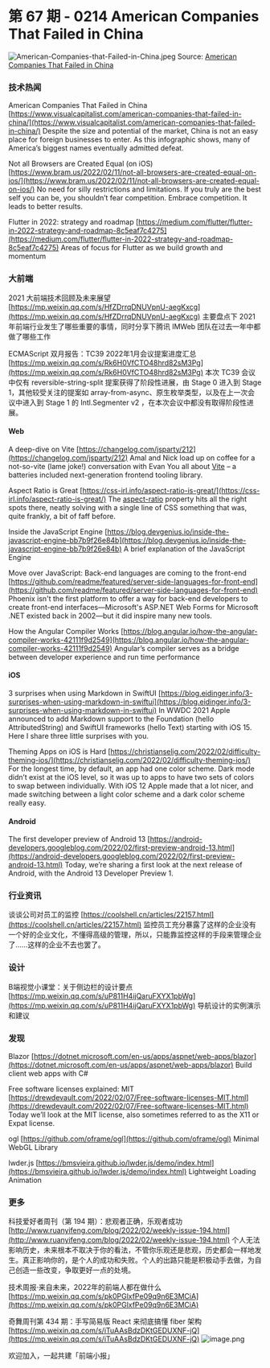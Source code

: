# 第 67 期 - 0214 American Companies That Failed in China
![American-Companies-that-Failed-in-China.jpeg](https://cdn.nlark.com/yuque/0/2022/jpeg/85771/1644755491774-5f72dd31-0da2-4938-828a-68e10caff7ff.jpeg#clientId=u72a38dc5-6025-4&crop=0&crop=0&crop=1&crop=1&from=ui&height=922&id=ufdc1ef17&margin=%5Bobject%20Object%5D&name=American-Companies-that-Failed-in-China.jpeg&originHeight=1844&originWidth=1200&originalType=binary&ratio=1&rotation=0&showTitle=false&size=1273547&status=done&taskId=ua6d4530b-ea3a-4fde-9a61-1e056f56b01&title=&width=600)
Source: [American Companies That Failed in China](https://www.visualcapitalist.com/american-companies-that-failed-in-china/)
### 技术热闻
American Companies That Failed in China
[https://www.visualcapitalist.com/american-companies-that-failed-in-china/](https://www.visualcapitalist.com/american-companies-that-failed-in-china/)
Despite the size and potential of the market, China is not an easy place for foreign businesses to enter. As this infographic shows, many of America’s biggest names eventually admitted defeat.

Not all Browsers are Created Equal (on iOS)
[https://www.bram.us/2022/02/11/not-all-browsers-are-created-equal-on-ios/](https://www.bram.us/2022/02/11/not-all-browsers-are-created-equal-on-ios/)
No need for silly restrictions and limitations. If you truly are the best self you can be, you shouldn’t fear competition. Embrace competition. It leads to better results.

Flutter in 2022: strategy and roadmap
[https://medium.com/flutter/flutter-in-2022-strategy-and-roadmap-8c5eaf7c4275](https://medium.com/flutter/flutter-in-2022-strategy-and-roadmap-8c5eaf7c4275)
Areas of focus for Flutter as we build growth and momentum

### 大前端
2021 大前端技术回顾及未来展望
[https://mp.weixin.qq.com/s/HfZDrrqDNUVpnU-aegKxcg](https://mp.weixin.qq.com/s/HfZDrrqDNUVpnU-aegKxcg)
主要盘点下 2021 年前端行业发生了哪些重要的事情，同时分享下腾讯 IMWeb 团队在过去一年中都做了哪些工作

ECMAScript 双月报告：TC39 2022年1月会议提案进度汇总
[https://mp.weixin.qq.com/s/Rk6H0VfCTO48hrd82sM3Pg](https://mp.weixin.qq.com/s/Rk6H0VfCTO48hrd82sM3Pg)
本次 TC39 会议中仅有 reversible-string-split 提案获得了阶段性进展，由 Stage 0 进入到 Stage 1，其他较受关注的提案如 array-from-async、原生枚举类型，以及在上一次会议中进入到 Stage 1 的 Intl.Segmenter v2 ，在本次会议中都没有取得阶段性进展。

#### Web
A deep-dive on Vite
[https://changelog.com/jsparty/212](https://changelog.com/jsparty/212)
Amal and Nick load up on coffee for a not-so-vite (lame joke!) conversation with Evan You all about [Vite](https://vitejs.dev/) – a batteries included next-generation frontend tooling library.

Aspect Ratio is Great
[https://css-irl.info/aspect-ratio-is-great/](https://css-irl.info/aspect-ratio-is-great/)
The [aspect-ratio](https://developer.mozilla.org/en-US/docs/Web/CSS/aspect-ratio) property hits all the right spots there, neatly solving with a single line of CSS something that was, quite frankly, a bit of faff before.

Inside the JavaScript Engine
[https://blog.devgenius.io/inside-the-javascript-engine-bb7b9f26e84b](https://blog.devgenius.io/inside-the-javascript-engine-bb7b9f26e84b)
A brief explanation of the JavaScript Engine

Move over JavaScript: Back-end languages are coming to the front-end
[https://github.com/readme/featured/server-side-languages-for-front-end](https://github.com/readme/featured/server-side-languages-for-front-end)
Phoenix isn't the first platform to offer a way for back-end developers to create front-end interfaces—Microsoft's ASP.NET Web Forms for Microsoft .NET existed back in 2002—but it did inspire many new tools.

How the Angular Compiler Works
[https://blog.angular.io/how-the-angular-compiler-works-42111f9d2549](https://blog.angular.io/how-the-angular-compiler-works-42111f9d2549)
Angular’s compiler serves as a bridge between developer experience and run time performance

#### iOS
3 surprises when using Markdown in SwiftUI
[https://blog.eidinger.info/3-surprises-when-using-markdown-in-swiftui](https://blog.eidinger.info/3-surprises-when-using-markdown-in-swiftui)
In WWDC 2021 Apple announced to add Markdown support to the Foundation (hello AttributedString) and SwiftUI frameworks (hello Text) starting with iOS 15. Here I share three little surprises with you.

Theming Apps on iOS is Hard
[https://christianselig.com/2022/02/difficulty-theming-ios/](https://christianselig.com/2022/02/difficulty-theming-ios/)
For the longest time, by default, an app had one color scheme. Dark mode didn’t exist at the iOS level, so it was up to apps to have two sets of colors to swap between individually. With iOS 12 Apple made that a lot nicer, and made switching between a light color scheme and a dark color scheme really easy.

#### Android
The first developer preview of Android 13
[https://android-developers.googleblog.com/2022/02/first-preview-android-13.html](https://android-developers.googleblog.com/2022/02/first-preview-android-13.html)
Today, we’re sharing a first look at the next release of Android, with the Android 13 Developer Preview 1.

### 行业资讯
谈谈公司对员工的监控
[https://coolshell.cn/articles/22157.html](https://coolshell.cn/articles/22157.html)
监控员工充分暴露了这样的企业没有一个好的企业文化，不懂得高级的管理，所以，只能靠监控这样的手段来管理企业了……这样的企业不去也罢了。

### 设计
B端视觉小课堂：关于侧边栏的设计要点
[https://mp.weixin.qq.com/s/uP811H4ijQaruFXYX1pbWg](https://mp.weixin.qq.com/s/uP811H4ijQaruFXYX1pbWg)
导航设计的实例演示和建议

### 发现
Blazor
[https://dotnet.microsoft.com/en-us/apps/aspnet/web-apps/blazor](https://dotnet.microsoft.com/en-us/apps/aspnet/web-apps/blazor)
Build client web apps with C#

Free software licenses explained: MIT
[https://drewdevault.com/2022/02/07/Free-software-licenses-MIT.html](https://drewdevault.com/2022/02/07/Free-software-licenses-MIT.html)
Today we’ll look at the MIT license, also sometimes referred to as the X11 or Expat license.

ogl
[https://github.com/oframe/ogl](https://github.com/oframe/ogl)
Minimal WebGL Library

lwder.js
[https://bmsvieira.github.io/lwder.js/demo/index.html](https://bmsvieira.github.io/lwder.js/demo/index.html)
Lightweight Loading Animation

### 更多
科技爱好者周刊（第 194 期）：悲观者正确，乐观者成功
[http://www.ruanyifeng.com/blog/2022/02/weekly-issue-194.html](http://www.ruanyifeng.com/blog/2022/02/weekly-issue-194.html)
个人无法影响历史，未来根本不取决于你的看法，不管你乐观还是悲观，历史都会一样地发生。真正影响你的，是个人的成功和失败。个人的出路只能是积极动手去做，为自己创造一些改变，争取更好一点的处境。

技术周报·来自未来，2022年的前端人都在做什么
[https://mp.weixin.qq.com/s/pk0PGlxfPe09q9n6E3MCiA](https://mp.weixin.qq.com/s/pk0PGlxfPe09q9n6E3MCiA)

奇舞周刊第 434 期：手写简易版 React 来彻底搞懂 fiber 架构
[https://mp.weixin.qq.com/s/iTuAAsBdzDKtGEDUXNF-jQ](https://mp.weixin.qq.com/s/iTuAAsBdzDKtGEDUXNF-jQ)
![image.png](https://cdn.nlark.com/yuque/0/2020/png/85771/1605930034828-7fc81343-651f-4a15-8465-eebe5a23cf61.png#crop=0&crop=0&crop=1&crop=1&height=31&id=C5Hpa&margin=%5Bobject%20Object%5D&name=image.png&originHeight=90&originWidth=2186&originalType=binary&ratio=1&rotation=0&showTitle=false&size=14325&status=done&style=none&title=&width=746)


欢迎加入，一起共建「前端小报」
